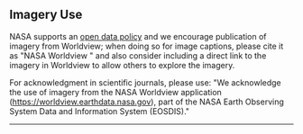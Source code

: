<h2>Imagery Use</h2>
<p>NASA supports an <a
                href="https://earthdata.nasa.gov/collaborate/open-data-services-and-software/data-information-policy"
                target="_blank" rel="noopener noreferrer">open data policy</a> and we encourage publication of imagery
        from
        Worldview; when doing so for image captions, please cite it as "NASA Worldview " and also consider including a
        direct link to the imagery in Worldview to allow others to explore the imagery.</p>
<p>For acknowledgment in scientific journals, please use: "We acknowledge the use of imagery from the NASA Worldview
        application (<a href="https://worldview.earthdata.nasa.gov" target="_blank"
                rel="noopener noreferrer">https://worldview.earthdata.nasa.gov</a>), part of the NASA Earth Observing
        System
        Data and Information System (EOSDIS)."</p>
<hr>
